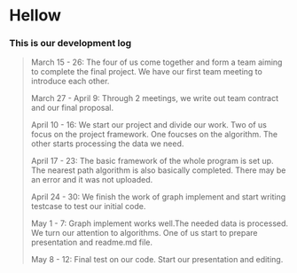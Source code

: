 <h1>Hellow</h1>

<h3>This is our development log</h3>

<blockquote>
  <p>March 15 - 26: The four of us come together and form a team aiming to complete the final project. We have our first team meeting to introduce each other.</p>
  
  <p>March 27 - April 9: Through 2 meetings, we write out team contract and our final proposal.</p>
  
  <p>April 10 - 16: We start our project and divide our work. Two of us focus on the project framework. One foucses on the algorithm. The other starts processing the data we need. </p>
  
  <p>April 17 - 23: The basic framework of the whole program is set up. The nearest path algorithm is also basically completed. There may be an error and it was not uploaded. </p>
  
  <p>April 24 - 30: We finish the work of graph implement and start writing testcase to test our initial code. </p>
  
  <p>May 1 - 7: Graph implement works well.The needed data is processed. We turn our attention to algorithms. One of us start to prepare presentation and readme.md file. </P>
  
  <p>May 8 - 12: Final test on our code. Start our presentation and editing. </p>
